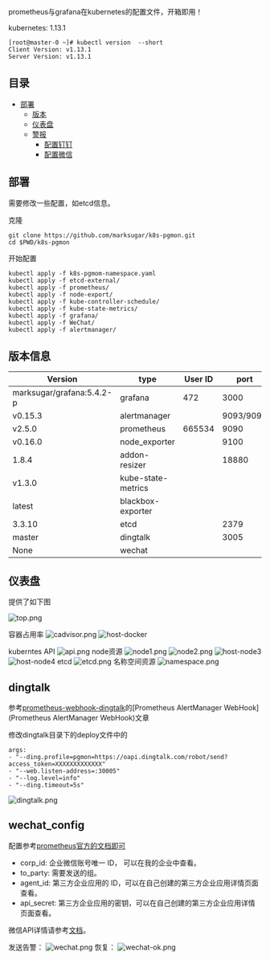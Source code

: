 prometheus与grafana在kubernetes的配置文件，开箱即用！

kubernetes: 1.13.1
```
[root@master-0 ~]# kubectl version  --short 
Client Version: v1.13.1
Server Version: v1.13.1
```
## 目录

- [部署](#部署)
  - [版本](#版本信息)
  - [仪表盘](#仪表盘)
  - [警报](警报)
    - [配置钉钉](#dingtalk)
	- [配置微信](#wechat_config)


## 部署

需要修改一些配置，如etcd信息。

克隆
```
git clone https://github.com/marksugar/k8s-pgmon.git
cd $PWD/k8s-pgmon
```
开始配置
```
kubectl apply -f k8s-pgmom-namespace.yaml 
kubectl apply -f etcd-external/
kubectl apply -f prometheus/
kubectl apply -f node-export/
kubectl apply -f kube-controller-schedule/
kubectl apply -f kube-state-metrics/
kubectl apply -f grafana/
kubectl apply -f WeChat/
kubectl apply -f alertmanager/
```


## 版本信息

| Version     | type                | User ID | port      |
| ----------- | --------------------| ------- | --------- |
| marksugar/grafana:5.4.2-p      | grafana             | 472     | 3000      |
| v0.15.3     | alertmanager        |         | 9093/9094 |
| v2.5.0      | prometheus          | 665534  | 9090      |
| v0.16.0     | node_exporter       |         | 9100      |
| 1.8.4       | addon-resizer       |         | 18880     |
| v1.3.0      | kube-state-metrics  |         |       |
| latest      | blackbox-exporter   |         |       |
| 3.3.10      | etcd                |         | 2379      |
| master      | dingtalk            |         | 3005      |
| None      | wechat            |         |       |
## 仪表盘

提供了如下图

![top.png](https://raw.githubusercontent.com/marksugar/k8s-pgmon/master/Dashboard/image/top.png)

容器占用率
![cadvisor.png](https://raw.githubusercontent.com/marksugar/k8s-pgmon/master/Dashboard/image/cadvisor-brief.png)
![host-docker](https://raw.githubusercontent.com/marksugar/k8s-pgmon/master/Dashboard/image/docker.png)

kuberntes API
![api.png](https://raw.githubusercontent.com/marksugar/k8s-pgmon/master/Dashboard/image/api.png)
node资源
![node1.png](https://raw.githubusercontent.com/marksugar/k8s-pgmon/master/Dashboard/image/node1.png)
![node2.png](https://raw.githubusercontent.com/marksugar/k8s-pgmon/master/Dashboard/image/node2.png)
![host-node3](https://raw.githubusercontent.com/marksugar/k8s-pgmon/master/Dashboard/image/node3.png)
![host-node4](https://raw.githubusercontent.com/marksugar/k8s-pgmon/master/Dashboard/image/node4.png)
etcd
![etcd.png](https://raw.githubusercontent.com/marksugar/k8s-pgmon/master/Dashboard/image/etcd.png)
名称空间资源
![namespace.png](https://raw.githubusercontent.com/marksugar/k8s-pgmon/master/Dashboard/image/namespace.png)
## dingtalk
参考[prometheus-webhook-dingtalk](https://github.com/timonwong/prometheus-webhook-dingtalk)的[Prometheus AlertManager WebHook](Prometheus AlertManager WebHook)文章

修改dingtalk目录下的deploy文件中的
```
args:
- "--ding.profile=pgmon=https://oapi.dingtalk.com/robot/send?access_token=XXXXXXXXXXXXX"
- "--web.listen-address=:30005"
- "--log.level=info"
- "--ding.timeout=5s"
```		
![dingtalk.png](https://raw.githubusercontent.com/marksugar/k8s-pgmon/master/Dashboard/image/dingtalk.png)

## wechat_config

配置参考[prometheus官方的文档即可](https://prometheus.io/docs/alerting/configuration/#wechat_config)
- corp_id: 企业微信账号唯一 ID， 可以在我的企业中查看。
- to_party: 需要发送的组。
- agent_id: 第三方企业应用的 ID，可以在自己创建的第三方企业应用详情页面查看。
- api_secret: 第三方企业应用的密钥，可以在自己创建的第三方企业应用详情页面查看。

微信API详情请参考[文档](https://work.weixin.qq.com/api/doc#90000/90135/90236/%E6%96%87%E6%9C%AC%E6%B6%88%E6%81%AF)。

发送告警：
![wechat.png](https://raw.githubusercontent.com/marksugar/k8s-pgmon/master/Dashboard/image/wechat.png)
恢复：
![wechat-ok.png](https://raw.githubusercontent.com/marksugar/k8s-pgmon/master/Dashboard/image/wechat-ok.png)

